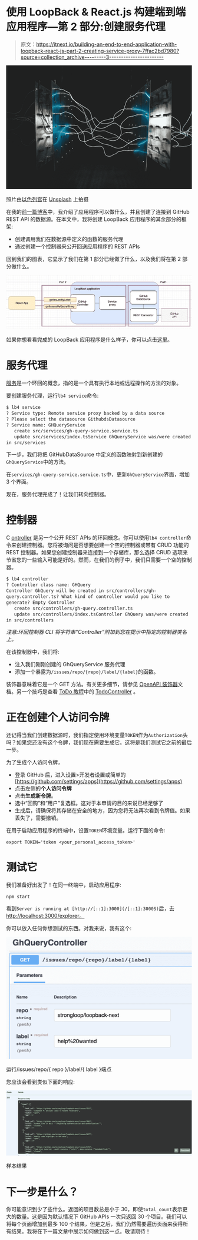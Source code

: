 # 使用 LoopBack & React.js 构建端到端应用程序—第 2 部分:创建服务代理

> 原文：<https://itnext.io/building-an-end-to-end-application-with-loopback-react-js-part-2-creating-service-proxy-7ffac2bd7980?source=collection_archive---------3----------------------->

![](img/e311cb91e9443b3ad05fafb1bd884f58.png)

照片由[以色列宫](https://unsplash.com/@othentikisra?utm_source=unsplash&utm_medium=referral&utm_content=creditCopyText)在 [Unsplash](https://unsplash.com/s/photos/connection?utm_source=unsplash&utm_medium=referral&utm_content=creditCopyText) 上拍摄

在我的[前一篇博客](https://mobilediana.medium.com/building-an-end-to-end-application-with-loopback-react-js-7a22d726c35d)中，我介绍了应用程序可以做什么，并且创建了连接到 GitHub REST API 的数据源。在本文中，我将创建 LoopBack 应用程序的其余部分的框架:

*   创建调用我们在数据源中定义的函数的服务代理
*   通过创建一个控制器来公开回送应用程序的 REST APIs

回到我们的图表，它显示了我们在第 1 部分已经做了什么，以及我们将在第 2 部分做什么。

![](img/d751e0805f8bf1c11ee7e6764e9aa225.png)

如果你想看看完成的 LoopBack 应用程序是什么样子，你可以点击[这里](https://github.com/dhmlau/loopback4-example-github)。

# 服务代理

[服务](https://loopback.io/doc/en/lb4/Service.html)是一个环回的概念，指的是一个具有执行本地或远程操作的方法的对象。

要创建服务代理，运行`lb4 service`命令:

```
$ lb4 service
? Service type: Remote service proxy backed by a data source
? Please select the datasource GithubdsDatasource
? Service name: GHQueryService
   create src/services/gh-query-service.service.ts
   update src/services/index.tsService GhQueryService was/were created in src/services
```

下一步，我们将把 GitHubDataSource 中定义的函数映射到新创建的`GhQueryService`中的方法。

在`services/gh-query-service.service.ts`中，更新`GhQueryService`界面，增加 3 个界面。

现在，服务代理完成了！让我们转向控制器。

# 控制器

C [ontroller](https://loopback.io/doc/en/lb4/Controller.html) 是另一个公开 REST APIs 的环回概念。你可以使用`lb4 controller`命令来创建控制器。您将被询问是否想要创建一个空的控制器或带有 CRUD 功能的 REST 控制器。如果您创建控制器来连接到一个存储库，那么选择 CRUD 选项来节省您的一些输入可能是好的。然而，在我们的例子中，我们只需要一个空的控制器。

```
$ lb4 controller
? Controller class name: GHQuery
Controller GhQuery will be created in src/controllers/gh-query.controller.ts? What kind of controller would you like to generate? Empty Controller
   create src/controllers/gh-query.controller.ts
   update src/controllers/index.tsController GhQuery was/were created in src/controllers
```

*注意:环回控制器 CLI 将字符串“Controller”附加到您在提示中指定的控制器类名上。*

在该控制器中，我们将:

*   注入我们刚刚创建的 GhQueryService 服务代理
*   添加一个暴露为`/issues/repo/{repo}/label/{label}`的函数。

装饰器意味着它是一个 GET 方法。有关更多细节，请参见 [OpenAPI 装饰器](https://loopback.io/doc/en/lb4/Decorators_openapi.html)文档。另一个技巧是查看 [ToDo 教程](https://loopback.io/doc/en/lb4/todo-tutorial.html)中的 [TodoController](https://github.com/strongloop/loopback-next/blob/master/examples/todo/src/controllers/todo.controller.ts) 。

# 正在创建个人访问令牌

还记得当我们创建数据源时，我们指定使用环境变量`TOKEN`作为`Authorization`头吗？如果您还没有这个令牌，我们现在需要生成它。这将是我们测试它之前的最后一步。

为了生成个人访问令牌，

*   登录 GitHub 后，进入设置>开发者设置或简单的[https://github.com/settings/apps](https://github.com/settings/apps)
*   点击左侧的**个人访问令牌**
*   点击**生成新令牌**。
*   选中“回购”和“用户”复选框。这对于本申请的目的来说已经足够了
*   生成后，请确保将其存储在安全的地方，因为您将无法再次看到令牌值。如果丢失了，需要撤销。

在用于启动应用程序的终端中，设置`TOKEN`环境变量。运行下面的命令:

```
export TOKEN='token <your_personal_access_token>'
```

# 测试它

我们准备好出发了！在同一终端中，启动应用程序:

```
npm start
```

看到`Server is running at [http://[::1]:3000](/[::1]:3000S)`后，去[http://localhost:3000/explorer。](http://localhost:3000/explorer.)

你可以放入任何你想测试的东西。对我来说，我有这个:

![](img/c1776de942ad8f16271d3a9e4a87f5e1.png)

运行/issues/repo/{ repo }/label/{ label }端点

您应该会看到类似下面的响应:

![](img/a7ced78db32377854c810a13c88d57ef.png)

样本结果

# 下一步是什么？

你可能意识到少了些什么。返回的项目数总是小于 30，即使`total_count`表示更大的数量。这是因为默认情况下 GitHub APIs 一次只返回 30 个项目。我们可以将每个页面增加到最多 100 个结果，但是之后，我们仍然需要遍历页面来获得所有结果。我将在下一篇文章中展示如何做到这一点。敬请期待！